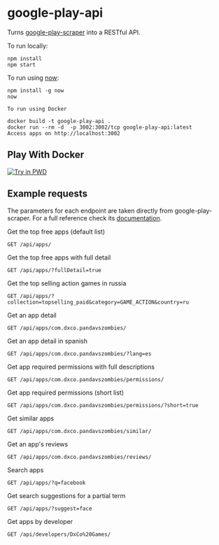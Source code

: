 # google-play-api

Turns [google-play-scraper](https://github.com/facundoolano/google-play-scraper/) into a RESTful API.

To run locally:

```
npm install
npm start
```

To run using [now](https://zeit.co/now/):

```
npm install -g now
now

To run using Docker

docker build -t google-play-api .
docker run --rm -d  -p 3002:3002/tcp google-play-api:latest
Access apps on http://localhost:3002
```

## Play With Docker

[![Try in PWD](https://raw.githubusercontent.com/play-with-docker/stacks/master/assets/images/button.png)](https://labs.play-with-docker.com/?stack=https://gist.githubusercontent.com/srikanthlogic/49d3dd76cf1117f775fdc5c9746cd091/raw/8593bfa6b15036616147e8f672ecb558fcf87fc6/docker-compose.yml)

## Example requests

The parameters for each endpoint are taken directly from google-play-scraper. For a full reference check its [documentation](https://github.com/facundoolano/google-play-scraper/#usage).

Get the top free apps (default list)
```http
GET /api/apps/
```

Get the top free apps with full detail

```http
GET /api/apps/?fullDetail=true
```

Get the top selling action games in russia

```http
GET /api/apps/?collection=topselling_paid&category=GAME_ACTION&country=ru
```

Get an app detail

```http
GET /api/apps/com.dxco.pandavszombies/
```

Get an app detail in spanish

```http
GET /api/apps/com.dxco.pandavszombies/?lang=es
```

Get app required permissions with full descriptions

```http
GET /api/apps/com.dxco.pandavszombies/permissions/
```

Get app required permissions (short list)

```http
GET /api/apps/com.dxco.pandavszombies/permissions/?short=true
```

Get similar apps

```http
GET /api/apps/com.dxco.pandavszombies/similar/
```

Get an app's reviews

```http
GET /api/apps/com.dxco.pandavszombies/reviews/
```

Search apps

```http
GET /api/apps/?q=facebook
```

Get search suggestions for a partial term

```http
GET /api/apps/?suggest=face
```

Get apps by developer

```http
GET /api/developers/DxCo%20Games/
```
